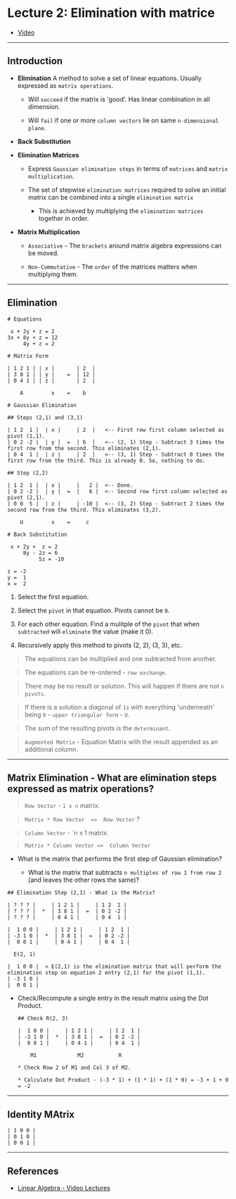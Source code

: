 # Lecture 2: Elimination with matrice 

* [Video](https://ocw.mit.edu/courses/mathematics/18-06-linear-algebra-spring-2010/video-lectures/lecture-2-elimination-with-matrices/)

---

## Introduction

* __Elimination__ A method to solve a set of linear equations. Usually expressed as `matrix operations`.

    * Will `succeed` if the matrix is 'good'. Has linear combination in all dimension.

    * Will `fail` if one or more `column vectors` lie on same `n-dimensional plane`.

* __Back Substitution__

* __Elimination Matrices__

    * Express `Gaussian elimination steps` in terms of `matrices` and `matrix multiplication`.

    * The set of stepwise  `elimination matrices` required to solve an initial matrix can be combined into a single `elimination matrix` 

        * This is achieved by multiplying the `elimination matrices` together in order.

* __Matrix Multiplication__

    * `Associative` - The `brackets` around matrix algebra expressions can be moved.

    * `Non-Commutative` - The `order` of the matrices matters when multiplying them.

---

## Elimination

```
# Equations

 x + 2y + z = 2
3x + 8y + z = 12
     4y + z = 2

# Matrix Form

| 1 2 1 | | x |       | 2  |
| 3 8 1 | | y |    =  | 12 |
| 0 4 1 | | z |       | 2  |

    A         x    =    b

# Gaussian Elimination

## Steps (2,1) and (3,1)

| 1 2  1 |  | x |     | 2  |   <-- First row first column selected as pivot (1,1).
| 0 2 -2 |  | y |  =  | 6  |   <-- (2, 1) Step - Subtract 3 times the first row from the second. This eliminates (2,1).
| 0 4  1 |  | z |     | 2  |   <-- (3, 1) Step - Subtract 0 times the first row from the third. This is already 0. So, nothing to do.

## Step (2,2)

| 1 2  1 |  | x |     |   2 |  <-- Done.
| 0 2 -2 |  | y |  =  |   6 |  <-- Second row first column selected as pivot (2,1).
| 0 0  5 |  | z |     | -10 |  <-- (3, 2) Step - Subtract 2 times the second row from the third. This eliminates (3,2).

    U         x    =     c

# Back Substitution

 x + 2y +  z = 2
     8y - 2z = 6
          5z = -10

z = -2
y =  1
x =  2
```

1. Select the first equation.

2. Select the `pivot` in that equation. Pivots cannot be `0`.

3. For each other equation. Find a mulitple of the `pivot` that when `subtracted` will `eliminate` the value (make it 0).

4. Recursively apply this method to pivots (2, 2), (3, 3), etc.

> The equations can be multiplied and one subtracted from another.

> The equations can be re-ordered - `row exchange`.

> There may be no result or solution. This will happen if there are not `n pivots`.

> If there is a solution a diagonal of `1s` with everything 'underneath' being `0` - `upper triangular form` - `U`.

> The sum of the resulting pivots is the `determinant`.

> `Augmented Matrix` - Equation Matrix with the result appended as an additional column.

---

## Matrix Elimination - What are elimination steps expressed as matrix operations?

> `Row Vector` - `1 x n` matrix.

> `Matrix * Row Vector  =>  Row Vector` ?

> `Column Vector` - `n x 1 matrix.

> `Matrix * Column Vector =>  Column Vector`

* What is the matrix that performs the first step of Gaussian elimination?

    * What is the matrix that subtracts `n multiples of row 1 from row 2` (and leaves the other rows the same)?

```
## Elimination Step (2,1) - What is the Matrix?

| ? ? ? |     | 1 2 1 |     | 1 2  1 |
| ? ? ? |  *  | 3 8 1 |  =  | 0 2 -2 |
| ? ? ? |     | 0 4 1 |     | 0 4  1 |

|  1 0 0 |     | 1 2 1 |     | 1 2  1 |
| -3 1 0 |  *  | 3 8 1 |  =  | 0 2 -2 |
|  0 0 1 |     | 0 4 1 |     | 0 4  1 |

  E(2, 1)

|  1 0 0 |  < E(2,1) is the elimination matrix that will perform the elimination step on equation 2 entry (2,1) for the pivot (1,1).
| -3 1 0 |
|  0 0 1 |
```

* Check/Recompute a single entry in the result matrix using the Dot Product.

    ```
    ## Check R(2, 3)

    |  1 0 0 |     | 1 2 1 |     | 1 2  1 |
    | -3 1 0 |  *  | 3 8 1 |  =  | 0 2 -2 |
    |  0 0 1 |     | 0 4 1 |     | 0 4  1 |

        M1             M2           R

    * Check Row 2 of M1 and Col 3 of M2.

    * Calculate Dot Product - (-3 * 1) + (1 * 1) + (1 * 0) = -3 + 1 + 0 = -2  
    ```


---

## Identity MAtrix

```
| 1 0 0 |
| 0 1 0 |
| 0 0 1 |
```

---

## References

* [Linear Algebra - Video Lectures](https://ocw.mit.edu/courses/mathematics/18-06-linear-algebra-spring-2010/video-lectures/)
